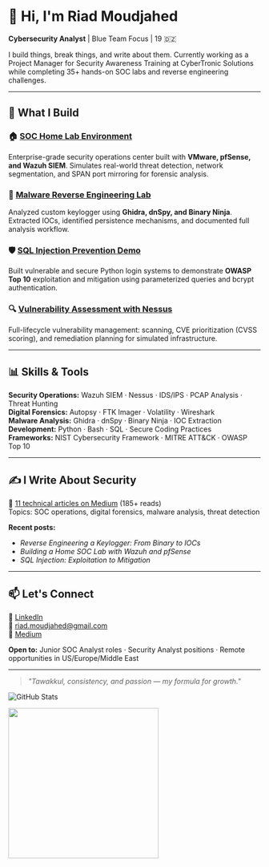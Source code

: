 # 👋 Hi, I'm Riad Moudjahed

**Cybersecurity Analyst** | Blue Team Focus | 19 🇩🇿

I build things, break things, and write about them. Currently working as a Project Manager for Security Awareness Training at CyberTronic Solutions while completing 35+ hands-on SOC labs and reverse engineering challenges.

---

## 🔧 What I Build

### 🏠 [SOC Home Lab Environment](https://github.com/RiadMoudjahed/SOC-Analyst-Projects/blob/main/Networking/Network.md)
Enterprise-grade security operations center built with **VMware, pfSense, and Wazuh SIEM**. Simulates real-world threat detection, network segmentation, and SPAN port mirroring for forensic analysis.

### 🦠 [Malware Reverse Engineering Lab](https://github.com/RiadMoudjahed/Keylogger_MalwareAnalysis_Lab)
Analyzed custom keylogger using **Ghidra, dnSpy, and Binary Ninja**. Extracted IOCs, identified persistence mechanisms, and documented full analysis workflow.

### 🛡️ [SQL Injection Prevention Demo](https://github.com/RiadMoudjahed/SOC-Analyst-Projects/blob/main/Vulnerability%20Management/SQL%20Injection%20Prevention%20Demo.md)
Built vulnerable and secure Python login systems to demonstrate **OWASP Top 10** exploitation and mitigation using parameterized queries and bcrypt authentication.

### 🔍 [Vulnerability Assessment with Nessus](https://github.com/RiadMoudjahed/SOC-Analyst-Projects/blob/main/Vulnerability%20Management/Basic%20Vulnerability%20Analysis%20With%20Nessus.md)
Full-lifecycle vulnerability management: scanning, CVE prioritization (CVSS scoring), and remediation planning for simulated infrastructure.

---

## 📊 Skills & Tools

**Security Operations:** Wazuh SIEM · Nessus · IDS/IPS · PCAP Analysis · Threat Hunting  
**Digital Forensics:** Autopsy · FTK Imager · Volatility · Wireshark  
**Malware Analysis:** Ghidra · dnSpy · Binary Ninja · IOC Extraction  
**Development:** Python · Bash · SQL · Secure Coding Practices  
**Frameworks:** NIST Cybersecurity Framework · MITRE ATT&CK · OWASP Top 10

---

## ✍️ I Write About Security

📖 [11 technical articles on Medium](https://medium.com/@riadmouja47) (185+ reads)  
Topics: SOC operations, digital forensics, malware analysis, threat detection

**Recent posts:**
- *Reverse Engineering a Keylogger: From Binary to IOCs*
- *Building a Home SOC Lab with Wazuh and pfSense*
- *SQL Injection: Exploitation to Mitigation*

---

## 📫 Let's Connect

💼 [LinkedIn](https://www.linkedin.com/in/riad-moudjahed/)  
📧 riad.moudjahed@gmail.com  
📝 [Medium](https://medium.com/@riadmouja47)

**Open to:** Junior SOC Analyst roles · Security Analyst positions · Remote opportunities in US/Europe/Middle East

---

> *"Tawakkul, consistency, and passion — my formula for growth."*

![GitHub Stats](https://github-readme-stats.vercel.app/api?username=RiadMoudjahed&show_icons=true&theme=radical)

<img src="https://cyberdefenders-storage.s3.me-central-1.amazonaws.com/profile-badges/RiadMoudjahed.png" width="300" />
